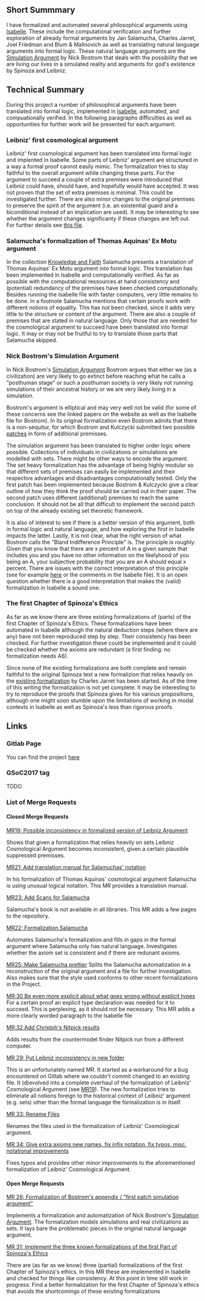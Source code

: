 ## Short Summmary

I have formalized and automated several philosophical arguments using [Isabelle](https://isabelle.in.tum.de/).
These include the computational verification and further exploration of already formal arguments by Jan Salamucha, Charles Jarret, Joel Friedman and Blum & Malinovich as well as translating natural language arguments into formal logic. These natural language arguments are the [Simulation Argument](https://www.simulation-argument.com/) by Nick Bostrom that deals with the possibility that we are living our lives in a simulated reality and arguments for god's existence by Spinoza and Leibniz.

## Technical Summary

During this project a number of philosophical arguments have been translated into formal logic, implemented in [Isabelle](https://isabelle.in.tum.de/), automated, and compuationally verified. In the following paragraphs difficulties as well as opportunities for further work will be presented for each argument.

### Leibniz' first cosmological argument

Leibniz' first cosmological argument has been translated into formal logic and implented in Isabelle. Some parts of Leibniz' argument are structured in a way a formal proof cannot easily mimic. The formalization tries to stay faithful to the overall argument while changing these parts.
For the argument to succeed a couple of extra premises were introduced that Leibniz could have, should have, and hopefully would have accepted. It was not proven that the set of extra premises is minimal. This could be investigated further.
There are also minor changes to the original premises to preserve the spirit of the argument (i.e. an existential guard and a biconditional instead of an implication are used). It may be interesting to see whether the argument changes significanty if these changes are left out. For further details see [this file](https://gitlab.com/aossie/ComputationalPhilosophy/blob/master/Formalizations/Isabelle/Leibniz-Cosmological/LeibnizFurther.thy).


### Salamucha's formalization of Thomas Aquinas' Ex Motu argument

In the collection [Knowledge and Faith](https://books.google.com.au/books?id=ptm1xOmPl3AC&printsec=frontcover&source=gbs_ge_summary_r&cad=0#v=onepage&q&f=false) Salamucha presents a translation of Thomas Aquinas' Ex Motu argument into formal logic. This translation has been implemented in Isabelle and computationally verified. As far as possible with the computational ressources at hand consistency and (potential) redundancy of the premises have been checked computationally.
Besides running the Isabelle file with faster computers, very little remains to be done. In a footnote Salamucha mentions that certain proofs work with different notions of equality. This has not been checked, since it adds very little to the structure or content of the argument. There are also a couple of premises that are stated in natural language. Only those that are needed for the cosmological argument to succeed have been translated into formal logic. It may or may not be fruitful to try to translate those parts that Salamucha skipped.

### Nick Bostrom's Simulation Argument

In Nick Bostrom's [Simulation Argument](https://www.simulation-argument.com/) Bostrom argues that either we (as a civilization) are very likely to go extinct before reaching what he calls a "posthuman stage" or such a posthuman society is very likely not running simulations of their ancestral history or we are very likely living in a simulation.

Bostrom's argument is elliptical and may very well not be valid (for some of these concerns see the linked papers on the website as well as the Isabelle file for Bostrom). In its original formalization even Bostrom admits that there is a non-sequitur, for which Bostrom and Kulczycki submitted two possible [patches](http://www.simulation-argument.com/patch.pdf) in form of additional premisses.

The simulation argument has been translated to higher order logic where possible. Collections of individuals in civilizations or simulations are modelled with sets. There might be other ways to encode the argument. The set heavy formalization has the advantage of being highly modular so that different sets of premises can easily be implemented and their respective advantages and disadvantages computationally tested.
Only the first patch has been implemented because Bostrom & Kulczycki give a clear outline of how they think the proof should be carried out in their paper.
The second patch uses different (additional) premises to reach the same conclusion. It should not be all that difficult to implement the second patch on top of the already existing set theoretic framework.

It is also of interest to see if there is a better version of this argument, both in formal logic and natural language, and how exploring the first in Isabelle impacts the latter.
Lastly, it is not clear, what the right version of what Bostrom calls the "Bland Indifference Principle" is. The principle is roughly: Given that you know that there are x percent of A in a given sample that includes you and you have no other information on the likelyhood of you being an A, your subjective probability that you are an A should equal x percent.
There are issues with the correct interpretation of this principle (see for example [here](http://www.simulation-argument.com/weatherson.pdf) or the comments in the Isabelle file).
It is an open question whether there is a good interpretation that makes the (valid) formalization in Isabelle a sound one.



### The first Chapter of Spinoza's Ethics

As far as we know there are three existing formalizations of (parts) of the first Chapter of Spinoza's Ethics. These formalizations have been automated in Isabelle although the natural deduction steps (where there are any) have not been reproduced step by step. Their consistency has been checked. For further investigation these could be implemented and it could be checked whether the axioms are redundant (a first finding: no formalization needs A6).

Since none of the existing formalizations are both complete and remain faithful to the original Spinoza text a new formalizion that relies heavily on the [existing formalization](https://link.springer.com/article/10.1007%2FBF00869440) by Charles Jarret has been started. As of the time of this writing the formalization is not yet complete.
It may be interesting to try to reproduce the proofs that Spinoza gives for his various propositions, although one might soon stumble upon the limitations of working in modal contexts in Isabelle as well as Spinoza's less than rigorous proofs.


## Links

### Gitlab Page

You can find the project [here](https://gitlab.com/aossie/ComputationalPhilosophy/)

### GSoC2017 tag

TODO

### List of Merge Requests

#### Closed Merge Requests

[MR19: Possible inconsistency in formalized version of Leibniz Argument ](https://gitlab.com/aossie/ComputationalPhilosophy/merge_requests/19)

Shows that given a formalization that relies heavily on sets Leibniz Cosmological Argument becomes inconsistent, given a certain plausible suppressed premisses.

[MR21: Add translation manual for Salamuchas' notation](https://gitlab.com/aossie/ComputationalPhilosophy/merge_requests/21)

In his formalization of Thomas Aquinas' cosmological argument Salamucha is using unusual logical notation. This MR provides a translation manual.

[MR23:  Add Scans for Salamucha](https://gitlab.com/aossie/ComputationalPhilosophy/merge_requests/23)

Salamucha's book is not available in all libraries. This MR adds a few pages to the repository.


[MR22:  Formalization Salamucha](https://gitlab.com/aossie/ComputationalPhilosophy/merge_requests/22)

Automates Salamucha's formalization and fills in gaps in the formal argument where Salamucha only has natural language. Investigates whether the axiom set is consistent and if there are redunant axioms.

[MR25:  Make Salamucha prettier](https://gitlab.com/aossie/ComputationalPhilosophy/merge_requests/25)
Splits the Salamucha automatization in a reconstruction of the original argument and a file for further investigation. Also makes sure that the style used conforms to other recent formalizations in the Project.

[MR:30  Be even more explicit about what goes wrong without explicit types](https://gitlab.com/aossie/ComputationalPhilosophy/merge_requests/30)
For a certain proof an explicit type declaration was needed for it to succeed. This is perplexing, as it should not be necessary. This MR adds a more clearly worded paragraph to the Isabelle file

[MR:32  Add Christph's Nitpick results ](https://gitlab.com/aossie/ComputationalPhilosophy/merge_requests/32)

Adds results from the countermodel finder Nitpick run from a different computer.

[MR 29:  Put Leibniz inconsistency in new folder](https://gitlab.com/aossie/ComputationalPhilosophy/merge_requests/29)

This is an unfortunately named MR. It started as a workaround for a bug encountered on Gitlab where we couldn't commit changed to an existing file. It (d)evolved into a complete overhaul of the formalization of Leibniz' Cosmological Argument (see [MR19](https://gitlab.com/aossie/ComputationalPhilosophy/merge_requests/19)). The new formalization tries to eliminate all notions foreign to the historical context of Leibniz' argument (e.g. sets) other than the formal language the formalization is in itself.

[MR 33: Rename Files](https://gitlab.com/aossie/ComputationalPhilosophy/merge_requests/33)

Renames the files used in the formalization of Leibniz' Cosmological argument.

[MR 34:  Give extra axioms new names, fix infix notation, fix typos, misc. notational improvements](https://gitlab.com/aossie/ComputationalPhilosophy/merge_requests/34)

Fixes typos and provides other minor improvements to the aforementioned formalization of Leibniz' Cosmological Argument.


#### Open Merge Requests

[MR 26: Formalization of Bostrom's appendix / "first patch simulation argument"](https://gitlab.com/aossie/ComputationalPhilosophy/merge_requests/26)

Implements a formalization and automatization of Nick Bostrom's [Simulation Argument](https://www.simulation-argument.com/). The formalization models simulations and real civilizations as sets. It lays bare the problematic pieces in the original natural language argument.

[MR 31: Implement the three known formalizations of the first Part of Spinoza's Ethics](https://gitlab.com/aossie/ComputationalPhilosophy/merge_requests/31)

There are (as far as we know) three (partial) formalizations of the first Chapter of Spinoza's ethics.
In this MR these are implemented in Isabelle and checked for things like consistency.
At this point in time still work in progress: Find a better formalization for the first Chapter of Spinoza's ethics that avoids the shortcomings of these existing formalizations
